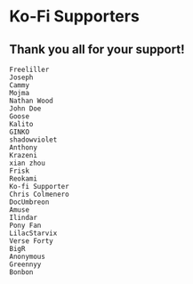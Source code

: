 # Ko-Fi Supporters
## Thank you all for your support!
	Freeliller
	Joseph
	Cammy
	Mojma
	Nathan Wood
	John Doe
	Goose
	Kalito
	GINKO
	shadowviolet
	Anthony 
	Krazeni
	xian zhou
	Frisk
	Reokami
	Ko-fi Supporter
	Chris Colmenero
	DocUmbreon
	Amuse
	Ilindar
	Pony Fan
	LilacStarvix
	Verse Forty
	BigR
	Anonymous
	Greennyy
	Bonbon
